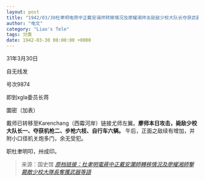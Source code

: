```yaml
---
layout: post
title: "1942/03/30杜聿明电蒋中正戴安澜师转移情况及廖耀湘师击毙敌少校大队长夺获武器等语"
author: "电文"
category: "Liao's Tele"
tags: 分类
date: 1942-03-30 00:00:00 +0000
---
```

31年3月30日

自无线发

号次9874

即到xgla委员长蒋

圜密（加表）

戴师已转移至Karenchang（西霉河岸）链接尤师左翼。**廖师本日攻击，毙敌少校大队长一、夺获机枪二、步枪六枝、自行车六辆。** 午后，正面之敌续有增加，并附小口径机关炮多门，余无受犯。

职杜聿明叩，卅成印。



> 来源：国史馆 [*原档链接：杜聿明電蔣中正戴安瀾師轉移情況及廖耀湘師擊斃敵少校大隊長奪獲武器等語*](https://ahonline.drnh.gov.tw/index.php?act=Display/image/5899509sQzEAk=#26F)
